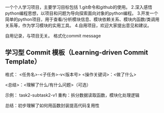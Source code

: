 一个个人学习项目，主要学习目标包括
1.git命令和github的使用。
2.深入感悟python编程思想，以项目和问题为导向探索面向对象的python编程。
3.开发一个简单的python项目，用于查看/分析模块信息、模块依赖关系、模块内函数/类调用关系等，作为学习模块的实用工具。
4.自用项目，欢迎大家提出意见和建议。

自用记录，与项目无关。
格式化commit message
## 学习型 Commit 模板（Learning-driven Commit Template）

格式：
<任务名>-<子任务>-v<版本号>
<操作关键词>：<做了什么>

<总结>：<理解了什么/有什么问题>（可选）

示例：
task2-subtask2-v1
重构：拆分数据读取函数，模块化处理逻辑

总结：初步理解了如何用函数封装提高代码复用性
